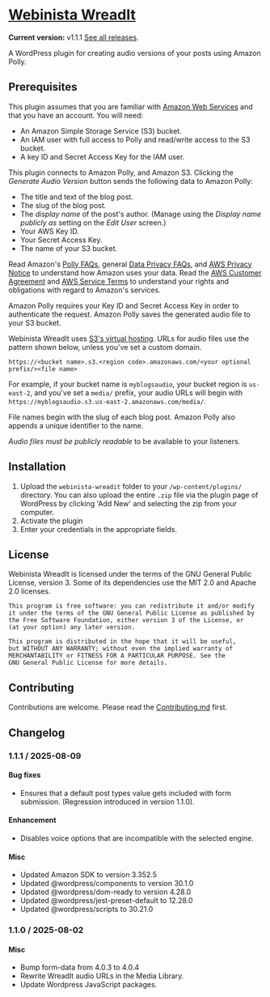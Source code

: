 # [Webinista WreadIt](https://wreadit.webinista.com/)

**Current version:** v1.1.1 [See all releases](https://github.com/webinista/webinista-wreadit/releases/).

A WordPress plugin for creating audio versions of your posts using Amazon Polly.

## Prerequisites

This plugin assumes that you are familiar with [Amazon Web Services](https://aws.amazon.com/) and that you have an account. You will need:

- An Amazon Simple Storage Service (S3) bucket.
- An IAM user with full access to Polly and read/write access to the S3 bucket.
- A key ID and Secret Access Key for the IAM user.

This plugin connects to Amazon Polly, and Amazon S3. Clicking the _Generate Audio Version_ button sends the following data to Amazon Polly:

- The title and text of the blog post.
- The slug of the blog post.
- The _display name_ of the post's author. (Manage using the _Display name publicly as_ setting on the _Edit User_ screen.)
- Your AWS Key ID.
- Your Secret Access Key.
- The name of your S3 bucket.

Read Amazon's [Polly FAQs](https://aws.amazon.com/polly/faqs/#topic-2),
general [Data Privacy FAQs](https://aws.amazon.com/compliance/data-privacy-faq/), and [AWS Privacy Notice](https://aws.amazon.com/privacy/) to understand how Amazon uses your data. Read the [AWS Customer Agreement](https://aws.amazon.com/agreement/) and [AWS Service Terms](https://aws.amazon.com/service-terms/) to understand your rights and obligations with regard to Amazon's services.

Amazon Polly requires your Key ID and Secret Access Key in order to authenticate the request. Amazon Polly saves the generated audio file to your S3 bucket.

Webinista WreadIt uses [S3's virtual hosting](https://docs.aws.amazon.com/AmazonS3/latest/userguide/VirtualHosting.html
). URLs for audio files use the pattern shown below, unless you've set a custom domain.

`https://<bucket name>.s3.<region code>.amazonaws.com/<your optional prefix/><file name>`

For example, if your bucket name is `myblogsaudio`, your bucket region is `us-east-2`, and you've set a `media/` prefix, your audio URLs will begin with  `https://myblogsaudio.s3.us-east-2.amazonaws.com/media/`.

File names begin with the slug of each blog post. Amazon Polly also appends a unique identifier to the name.

_Audio files must be publicly readable_ to be available to your listeners.

## Installation

1. Upload the `webinista-wreadit` folder to your `/wp-content/plugins/` directory. You can also upload the entire `.zip` file via the plugin page of WordPress by clicking 'Add New' and selecting the zip from your computer.
2. Activate the plugin
3. Enter your credentials in the appropriate fields.


## License

Webinista WreadIt is licensed under the terms of the GNU General Public License, version 3. Some of its dependencies use the MIT 2.0 and Apache 2.0 licenses.

    This program is free software: you can redistribute it and/or modify
    it under the terms of the GNU General Public License as published by
    the Free Software Foundation, either version 3 of the License, or
    (at your option) any later version.
    
    This program is distributed in the hope that it will be useful,
    but WITHOUT ANY WARRANTY; without even the implied warranty of
    MERCHANTABILITY or FITNESS FOR A PARTICULAR PURPOSE. See the
    GNU General Public License for more details.

## Contributing

Contributions are welcome. Please read the [Contributing.md](https://github.com/webinista/webinista-wreadit/blob/main/CONTRIBUTING.md) first.

## Changelog

### 1.1.1 / 2025-08-09

#### Bug fixes

- Ensures that a default post types value gets included with form submission. (Regression introduced in version 1.1.0).

#### Enhancement

- Disables voice options that are incompatible with the selected engine.

#### Misc

- Updated Amazon SDK to version 3.352.5
- Updated @wordpress/components to version 30.1.0
- Updated @wordpress/dom-ready to version 4.28.0
- Updated @wordpress/jest-preset-default to 12.28.0
- Updated @wordpress/scripts to 30.21.0

### 1.1.0 / 2025-08-02

#### Misc

- Bump form-data from 4.0.3 to 4.0.4
- Rewrite WreadIt audio URLs in the Media Library.
- Update Wordpress JavaScript packages.
